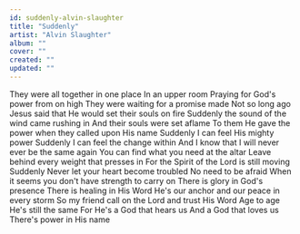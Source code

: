 ```yaml
---
id: suddenly-alvin-slaughter
title: "Suddenly"
artist: "Alvin Slaughter"
album: ""
cover: ""
created: ""
updated: ""
---
```


They were all together in one place
In an upper room
Praying for God's power from on high
They were waiting for a promise made
Not so long ago
Jesus said that He would set their souls on fire
Suddenly the sound of the wind came rushing in
And their souls were set aflame
To them He gave the power when they called upon His name
Suddenly I can feel His mighty power
Suddenly I can feel the change within
And I know that I will never ever be the same again
You can find what you need at the altar
Leave behind every weight that presses in
For the Spirit of the Lord is still moving
Suddenly
Never let your heart become troubled
No need to be afraid
When it seems you don't have strength to carry on
There is glory in God's presence
There is healing in His Word
He's our anchor and our peace in every storm
So my friend call on the Lord and trust His Word
Age to age He's still the same
For He's a God that hears us
And a God that loves us
There's power in His name